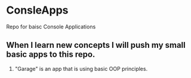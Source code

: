 # ConsleApps
Repo for baisc Console Applications

## When I learn new concepts I will push my small basic apps to this repo.

1. "Garage" is an app that is using basic OOP principles.